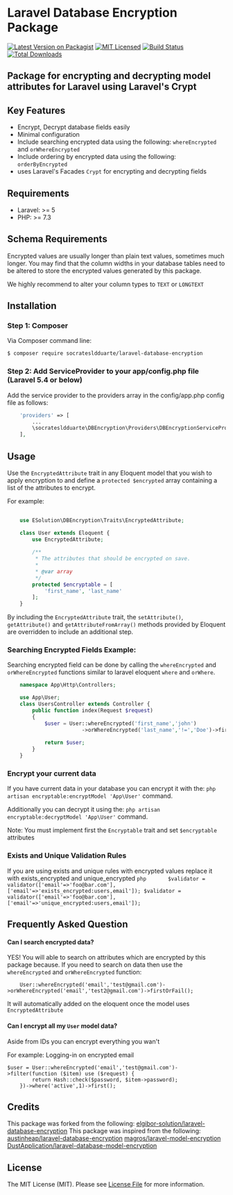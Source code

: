 # Laravel Database Encryption Package


[![Latest Version on Packagist](https://img.shields.io/packagist/v/elgibor-solution/laravel-database-encryption.svg?style=flat-square)](https://packagist.org/packages/elgibor-solution/laravel-database-encryption) 
[![MIT Licensed](https://img.shields.io/badge/license-MIT-brightgreen.svg?style=flat-square)](LICENSE.md) 
[![Build Status](https://travis-ci.com/elgibor-solution/laravel-database-encryption.svg?branch=main)](https://travis-ci.com/elgibor-solution/laravel-database-encryption) 
[![Total Downloads](https://img.shields.io/packagist/dt/elgibor-solution/laravel-database-encryption.svg?style=flat-square)](https://packagist.org/packages/elgibor-solution/laravel-database-encryption)


## Package for encrypting and decrypting model attributes for Laravel using Laravel's Crypt

## Key Features

* Encrypt, Decrypt database fields easily
* Minimal configuration
* Include searching encrypted data using the following:
    `whereEncrypted` and `orWhereEncrypted`
* Include ordering by encrypted data using the following:
  `orderByEncrypted`
* uses Laravel's Facades `Crypt` for encrypting and decrypting fields

## Requirements

* Laravel: >= 5
* PHP: >= 7.3

## Schema Requirements

Encrypted values are usually longer than plain text values, sometimes much longer.
You may find that the column widths in your database tables need to be altered to
store the encrypted values generated by this package.

We highly recommend to alter your column types to `TEXT` or `LONGTEXT`

## Installation

### Step 1: Composer

Via Composer command line:

```bash
$ composer require socratesldduarte/laravel-database-encryption
```

### Step 2: Add ServiceProvider to your app/config.php file (Laravel 5.4 or below)
Add the service provider to the providers array in the config/app.php config file as follows:
```php
    'providers' => [
        ...
        \socratesldduarte\DBEncryption\Providers\DBEncryptionServiceProvider::class,
    ],
```

## Usage

Use the `EncryptedAttribute` trait in any Eloquent model that you wish to apply encryption
to and define a `protected $encrypted` array containing a list of the attributes to encrypt.

For example:

```php
    
    use ESolution\DBEncryption\Traits\EncryptedAttribute;

    class User extends Eloquent {
        use EncryptedAttribute;
       
        /**
         * The attributes that should be encrypted on save.
         *
         * @var array
         */
        protected $encryptable = [
            'first_name', 'last_name'
        ];
    }
```

By including the `EncryptedAttribute` trait, the `setAttribute()`, `getAttribute()` and `getAttributeFromArray()`
methods provided by Eloquent are overridden to include an additional step.

### Searching Encrypted Fields Example:
Searching encrypted field can be done by calling the `whereEncrypted` and `orWhereEncrypted` functions
similar to laravel eloquent `where` and `orWhere`.


```php
    namespace App\Http\Controllers;

    use App\User;
    class UsersController extends Controller {
        public function index(Request $request)
        {
            $user = User::whereEncrypted('first_name','john')
                        ->orWhereEncrypted('last_name','!=','Doe')->firstOrFail();
            
            return $user;
        }
    }
```

### Encrypt your current data
 If you have current data in your database you can encrypt it with the: 
    `php artisan encryptable:encryptModel 'App\User'` command.
    
 Additionally you can decrypt it using the:
    `php artisan encryptable:decryptModel 'App\User'` command.

 Note: You must implement first the `Encryptable` trait and set `$encryptable` attributes

### Exists and Unique Validation Rules
 If you are using exists and unique rules with encrypted values replace it with exists_encrypted and unique_encrypted 
    ```php      
      $validator = validator(['email'=>'foo@bar.com'], ['email'=>'exists_encrypted:users,email']);
      $validator = validator(['email'=>'foo@bar.com'], ['email'=>'unique_encrypted:users,email']);
    ```

## Frequently Asked Question
#### Can I search encrypted data?
YES! You will able to search on attributes which are encrypted by this package because.
If you need to search on data then use the `whereEncrypted` and `orWhereEncrypted` function:
```
    User::whereEncrypted('email','test@gmail.com')->orWhereEncrypted('email','test2@gmail.com')->firstOrFail();
```
It will automatically added on the eloquent once the model uses `EncryptedAttribute`

#### Can I encrypt all my `User` model data?
Aside from IDs you can encrypt everything you wan't

For example:
Logging-in on encrypted email
```
$user = User::whereEncrypted('email','test@gmail.com')->filter(function ($item) use ($request) {
        return Hash::check($password, $item->password);
    })->where('active',1)->first();
```

## Credits
This package was forked from the following:
 [elgibor-solution/laravel-database-encryption](https://github.com/elgibor-solution/laravel-database-encryption)
This package was inspired from the following:
 [austinheap/laravel-database-encryption](https://github.com/austinheap/laravel-database-encryption)
 [magros/laravel-model-encryption](https://github.com/magros/laravel-model-encryption)
 [DustApplication/laravel-database-model-encryption](https://github.com/DustApplication/laravel-database-model-encryption.git)
 
## License
The MIT License (MIT). Please see [License File](LICENSE.md) for more information.
